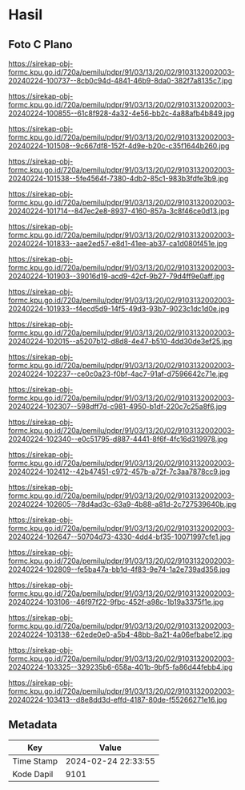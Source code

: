# Hasil

## Foto C Plano

https://sirekap-obj-formc.kpu.go.id/720a/pemilu/pdpr/91/03/13/20/02/9103132002003-20240224-100737--8cb0c94d-4841-46b9-8da0-382f7a8135c7.jpg

https://sirekap-obj-formc.kpu.go.id/720a/pemilu/pdpr/91/03/13/20/02/9103132002003-20240224-100855--61c8f928-4a32-4e56-bb2c-4a88afb4b849.jpg

https://sirekap-obj-formc.kpu.go.id/720a/pemilu/pdpr/91/03/13/20/02/9103132002003-20240224-101508--9c667df8-152f-4d9e-b20c-c35f1644b260.jpg

https://sirekap-obj-formc.kpu.go.id/720a/pemilu/pdpr/91/03/13/20/02/9103132002003-20240224-101538--5fe4564f-7380-4db2-85c1-983b3fdfe3b9.jpg

https://sirekap-obj-formc.kpu.go.id/720a/pemilu/pdpr/91/03/13/20/02/9103132002003-20240224-101714--847ec2e8-8937-4160-857a-3c8f46ce0d13.jpg

https://sirekap-obj-formc.kpu.go.id/720a/pemilu/pdpr/91/03/13/20/02/9103132002003-20240224-101833--aae2ed57-e8d1-41ee-ab37-ca1d080f451e.jpg

https://sirekap-obj-formc.kpu.go.id/720a/pemilu/pdpr/91/03/13/20/02/9103132002003-20240224-101903--39016d19-acd9-42cf-9b27-79d4ff9e0aff.jpg

https://sirekap-obj-formc.kpu.go.id/720a/pemilu/pdpr/91/03/13/20/02/9103132002003-20240224-101933--f4ecd5d9-14f5-49d3-93b7-9023c1dc1d0e.jpg

https://sirekap-obj-formc.kpu.go.id/720a/pemilu/pdpr/91/03/13/20/02/9103132002003-20240224-102015--a5207b12-d8d8-4e47-b510-4dd30de3ef25.jpg

https://sirekap-obj-formc.kpu.go.id/720a/pemilu/pdpr/91/03/13/20/02/9103132002003-20240224-102237--ce0c0a23-f0bf-4ac7-91af-d7596642c71e.jpg

https://sirekap-obj-formc.kpu.go.id/720a/pemilu/pdpr/91/03/13/20/02/9103132002003-20240224-102307--598dff7d-c981-4950-b1df-220c7c25a8f6.jpg

https://sirekap-obj-formc.kpu.go.id/720a/pemilu/pdpr/91/03/13/20/02/9103132002003-20240224-102340--e0c51795-d887-4441-8f6f-4fc16d319978.jpg

https://sirekap-obj-formc.kpu.go.id/720a/pemilu/pdpr/91/03/13/20/02/9103132002003-20240224-102412--42b47451-c972-457b-a72f-7c3aa7878cc9.jpg

https://sirekap-obj-formc.kpu.go.id/720a/pemilu/pdpr/91/03/13/20/02/9103132002003-20240224-102605--78d4ad3c-63a9-4b88-a81d-2c727539640b.jpg

https://sirekap-obj-formc.kpu.go.id/720a/pemilu/pdpr/91/03/13/20/02/9103132002003-20240224-102647--50704d73-4330-4dd4-bf35-10071997cfe1.jpg

https://sirekap-obj-formc.kpu.go.id/720a/pemilu/pdpr/91/03/13/20/02/9103132002003-20240224-102809--fe5ba47a-bb1d-4f83-9e74-1a2e739ad356.jpg

https://sirekap-obj-formc.kpu.go.id/720a/pemilu/pdpr/91/03/13/20/02/9103132002003-20240224-103106--46f97f22-9fbc-452f-a98c-1b19a3375f1e.jpg

https://sirekap-obj-formc.kpu.go.id/720a/pemilu/pdpr/91/03/13/20/02/9103132002003-20240224-103138--62ede0e0-a5b4-48bb-8a21-4a06efbabe12.jpg

https://sirekap-obj-formc.kpu.go.id/720a/pemilu/pdpr/91/03/13/20/02/9103132002003-20240224-103325--329235b6-658a-401b-9bf5-fa86d44febb4.jpg

https://sirekap-obj-formc.kpu.go.id/720a/pemilu/pdpr/91/03/13/20/02/9103132002003-20240224-103413--d8e8dd3d-effd-4187-80de-f55266271e16.jpg


## Metadata

| Key        | Value               |
| ---------- | ------------------- |
| Time Stamp | 2024-02-24 22:33:55 |
| Kode Dapil | 9101                |



